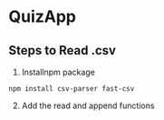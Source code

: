# QuizApp

## Steps to Read .csv
1. Installnpm package
```
npm install csv-parser fast-csv
```
2. Add the read and append functions
